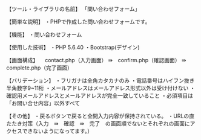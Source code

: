 【ツール・ライブラリの名前】
「問い合わせフォーム」

【簡単な説明】
・PHPで作成した問い合わせフォームです。 

【機能】
・問い合わせフォーム　

【使用した技術】
・PHP 5.6.40 ・Bootstrap(デザイン) 

【画面構成】
　contact.php（入力画面） ⇛　confirm.php（確認画面） ⇛ complete.php（完了画面）

【バリデーション】
・フリガナは全角カタカナのみ
・電話番号はハイフン抜き半角数字9~11桁
・メールアドレスはメールアドレス形式以外は受け付けない
・確認用メールアドレスとメールアドレスが完全一致していること
・必須項目は「お問い合せ内容」以外すべて

【その他】
・戻るボタンで戻ると全開入力内容が保持されている。
・URLの直たたき対策（入力　⇛　確認　⇛　完了　の画面順でないとそれぞれの画面にアクセスできないようになってます。）